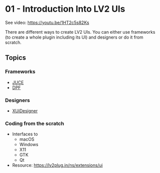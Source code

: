 # 01 - Introduction Into LV2 UIs

See video: <https://youtu.be/1HT2c5s82Ks>

There are different ways to create LV2 UIs. You can either use frameworks
(to create a whole plugin including its UI) and designers or do it from
scratch.

## Topics

### Frameworks

* [JUCE]
* [DPF]

### Designers

* [XUiDesigner]

### Coding from the scratch

* Interfaces to
    * macOS
    * Windows
    * X11
    * GTK
    * Qt
* Resource: <https://lv2plug.in/ns/extensions/ui>


[DPF]:         https://github.com/DISTRHO/DPF
[JUCE]:        https://juce.com
[XUiDesigner]: https://github.com/brummer10/XUiDesigner
